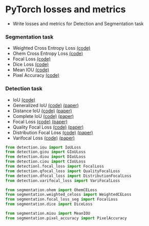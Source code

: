 # PyTorch losses and metrics
- Write losses and metrics for Detection and Segmentation task

### Segmentation task  
- Weighted Cross Entropy Loss [(code)](https://github.com/Sangh0/pytorch-loss-metric/blob/main/segmentation/weighted_celoss.py)
- Ohem Cross Entropy Loss [(code)](https://github.com/Sangh0/pytorch-loss-metric/blob/main/segmentation/ohem.py)
- Focal Loss [(code)](https://github.com/Sangh0/pytorch-loss-metric/blob/main/segmentation/focal_loss_seg.py)
- Dice Loss [(code)](https://github.com/Sangh0/pytorch-loss-metric/blob/main/segmentation/dice.py)
- Mean IOU [(code)](https://github.com/Sangh0/pytorch-loss-metric/blob/main/segmentation/miou.py)
- Pixel Accuracy [(code)](https://github.com/Sangh0/pytorch-loss-metric/blob/main/segmentation/pixel_accuracy.py)

### Detection task
- IoU [(code)](https://github.com/Sangh0/pytorch-loss-metric/blob/main/detection/iou.py)
- Generalized IoU [(code)](https://github.com/Sangh0/pytorch-loss-metric/blob/main/detection/giou.py) [(paper)](https://arxiv.org/abs/1902.09630)
- Distance IoU [(code)](https://github.com/Sangh0/pytorch-loss-metric/blob/main/detection/diou.py) [(paper)](https://arxiv.org/abs/1911.08287)
- Complete IoU [(code)](https://github.com/Sangh0/pytorch-loss-metric/blob/main/detection/ciou.py) [(paper)](https://arxiv.org/abs/1911.08287)
- Focal Loss [(code)](https://github.com/Sangh0/pytorch-loss-metric/blob/main/detection/focal_loss.py) [(paper)](https://arxiv.org/abs/1708.02002)
- Quality Focal Loss [(code)](https://github.com/Sangh0/pytorch-loss-metric/blob/main/detection/qfocal.py) [(paper)](https://arxiv.org/abs/2006.04388)
- Distribution Focal Loss [(code)](https://github.com/Sangh0/pytorch-loss-metric/blob/main/detection/dfocal.py) [(paper)](https://arxiv.org/abs/2006.04388)
- Varifocal Loss [(code)](https://github.com/Sangh0/pytorch-loss-metric/blob/main/detection/varifocal_loss.py) [(paper)](https://arxiv.org/abs/2008.13367)


```python
from detection.iou import IoULoss
from detection.giou import GIoULoss
from detection.diou import DIoULoss
from detection.ciou import CIoULoss
from detectionl.focal_loss import FocalLoss
from detection.qfocal_loss import QualityFocalLoss
from detection.dfocal_loss import DistributionFocalLoss
from detection.varifocal_loss import VariFocalLoss

from segmentation.ohem import OhemCELoss
from segmentation.weighted_celoss import WeightedCELoss
from segmentation.focal_loss_seg import FocalLoss
from segmentation.dice import DiceLoss

from segmentation.miou import MeanIOU
from segmentation.pixel_accuracy import PixelAccuracy
```
